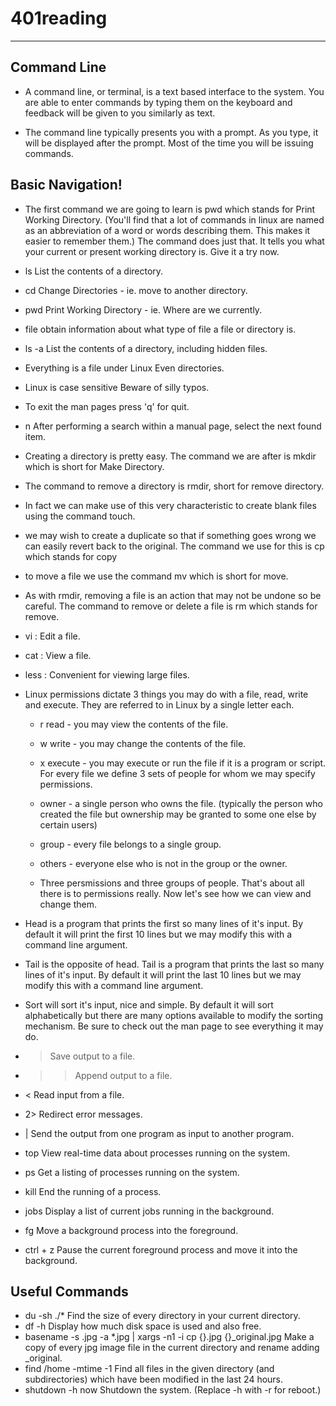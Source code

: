 # 401reading

---

## Command Line
- A command line, or terminal, is a text based interface to the system. You are able to enter commands by typing them on the keyboard and feedback will be given to you similarly as text.

- The command line typically presents you with a prompt. As you type, it will be displayed after the prompt. Most of the time you will be issuing commands.

## Basic Navigation!
- The first command we are going to learn is pwd which stands for Print Working Directory. (You'll find that a lot of commands in linux are named as an abbreviation of a word or words describing them. This makes it easier to remember them.) The command does just that. It tells you what your current or present working directory is. Give it a try now.

- ls List the contents of a directory.
- cd Change Directories - ie. move to another directory.
- pwd Print Working Directory - ie. Where are we currently.
- file obtain information about what type of file a file or directory is.
- ls -a List the contents of a directory, including hidden files.
- Everything is a file under Linux Even directories.
- Linux is case sensitive Beware of silly typos.
- To exit the man pages press 'q' for quit.
- n After performing a search within a manual page, select the next found item.
- Creating a directory is pretty easy. The command we are after is mkdir which is short for Make Directory.
- The command to remove a directory is rmdir, short for remove directory.
- In fact we can make use of this very characteristic to create blank files using the command touch.
-  we may wish to create a duplicate so that if something goes wrong we can easily revert back to the original. The command we use for this is cp which stands for copy
- to move a file we use the command mv which is short for move.
- As with rmdir, removing a file is an action that may not be undone so be careful. The command to remove or delete a file is rm which stands for remove.
- vi : Edit a file.
- cat : View a file.
- less : Convenient for viewing large files.

- Linux permissions dictate 3 things you may do with a file, read, write and execute. They are referred to in Linux by a single letter each.

    - r read - you may view the contents of the file.
    - w write - you may change the contents of the file.
    - x execute - you may execute or run the file if it is a program or script.
    For every file we define 3 sets of people for whom we may specify permissions.

    - owner - a single person who owns the file. (typically the person who created the file but ownership may be granted to some one else by certain users)
    - group - every file belongs to a single group.
    - others - everyone else who is not in the group or the owner.
    - Three persmissions and three groups of people. That's about all there is to permissions really. Now let's see how we can view and change them.
- Head is a program that prints the first so many lines of it's input. By default it will print the first 10 lines but we may modify this with a command line argument.
- Tail is the opposite of head. Tail is a program that prints the last so many lines of it's input. By default it will print the last 10 lines but we may modify this with a command line argument.
- Sort will sort it's input, nice and simple. By default it will sort alphabetically but there are many options available to modify the sorting mechanism. Be sure to check out the man page to see everything it may do.

- > Save output to a file.
- >> Append output to a file.
- < Read input from a file.
- 2> Redirect error messages.
- | Send the output from one program as input to another program.
- top View real-time data about processes running on the system.
- ps Get a listing of processes running on the system.
- kill End the running of a process.
- jobs Display a list of current jobs running in the background.
- fg Move a background process into the foreground.
- ctrl + z Pause the current foreground process and move it into the background.
## Useful Commands

- du -sh ./* Find the size of every directory in your current directory.
- df -h Display how much disk space is used and also free.
- basename -s .jpg -a *.jpg | xargs -n1 -i cp {}.jpg {}_original.jpg Make a copy of every jpg image file in the current directory and rename adding _original.
- find /home -mtime -1 Find all files in the given directory (and subdirectories) which have been modified in the last 24 hours.
- shutdown -h now Shutdown the system. (Replace -h with -r for reboot.)

